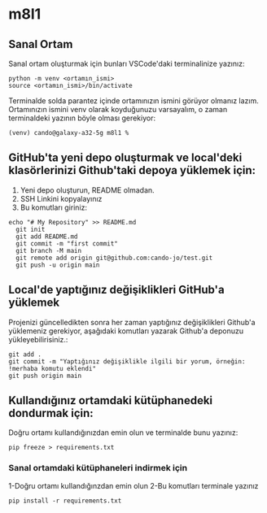 # m8l1

## Sanal Ortam
Sanal ortam oluşturmak için bunları VSCode'daki terminalinize yazınız:

```
python -m venv <ortamın_ismi>
source <ortamın_ismi>/bin/activate
```
Terminalde solda parantez içinde ortamınızın ismini görüyor olmanız lazım.
Ortamınızın ismini venv olarak koyduğunuzu varsayalım, o zaman terminaldeki yazının böyle olması gerekiyor: 

```
(venv) cando@galaxy-a32-5g m8l1 %
```

## GitHub'ta yeni depo oluşturmak ve local'deki klasörlerinizi Github'taki depoya yüklemek için:

1. Yeni depo oluşturun, README olmadan.
2. SSH Linkini kopyalayınız
3. Bu komutları giriniz:
```
echo "# My Repository" >> README.md
  git init
  git add README.md
  git commit -m "first commit"
  git branch -M main
  git remote add origin git@github.com:cando-jo/test.git
  git push -u origin main
```



## Local'de yaptığınız değişiklikleri GitHub'a yüklemek
Projenizi güncelledikten sonra her zaman yaptığınız değişiklikleri Github'a yüklemeniz gerekiyor, aşağıdaki komutları yazarak Github'a deponuzu yükleyebilirisiniz.:

```
git add .
git commit -m "Yaptığınız değişiklikle ilgili bir yorum, örneğin: !merhaba komutu eklendi"
git push origin main
```

## Kullandığınız ortamdaki kütüphanedeki dondurmak için:
Doğru ortamı kullandığınızdan emin olun ve terminalde bunu yazınız:
```
pip freeze > requirements.txt
```

### Sanal ortamdaki kütüphaneleri indirmek için
1-Doğru ortamı kullandığınzdan emin olun
2-Bu komutları terminale yazınız
```
pip install -r requirements.txt
```
